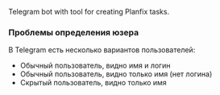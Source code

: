 Telegram bot with tool for creating Planfix tasks.

### Проблемы определения юзера
В Telegram есть несколько вариантов пользователей:
- Обычный пользователь, видно имя и логин
- Обычный пользователь, видно только имя (нет логина)
- Скрытый пользователь, видно только имя
